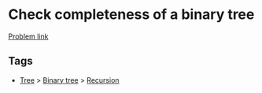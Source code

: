 # Check completeness of a binary tree

[Problem link](https://leetcode.com/problems/check-completeness-of-a-binary-tree/)

## Tags

* [Tree](/README.md#Tree) > [Binary tree](/README.md#Tree-Binary_tree) > [Recursion](/README.md#Tree-Binary_tree-Recursion)
